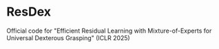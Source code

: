 # ResDex
Official code for "Efficient Residual Learning with Mixture-of-Experts for Universal Dexterous Grasping" (ICLR 2025)
